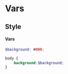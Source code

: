 # Vars
## Style
#### Vars
```scss
$background: #000;
```

```scss
body {
    background:$background;
}
```